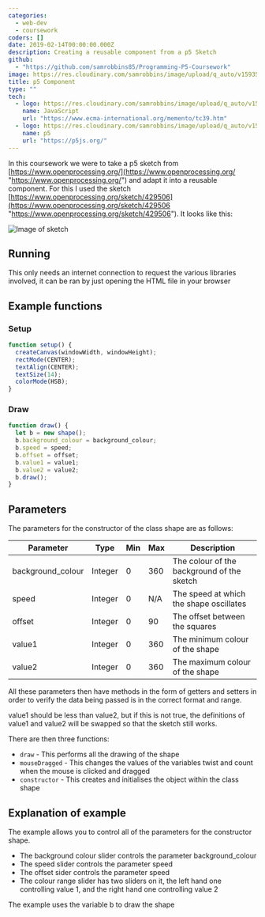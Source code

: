 ```yaml
---
categories:
  - web-dev
  - coursework
coders: []
date: 2019-02-14T00:00:00.000Z
description: Creating a reusable component from a p5 Sketch
github:
  - "https://github.com/samrobbins85/Programming-P5-Coursework"
image: https://res.cloudinary.com/samrobbins/image/upload/q_auto/v1593512330/p5js_hcoqdy.svg
title: p5 Component
type: ""
tech:
  - logo: https://res.cloudinary.com/samrobbins/image/upload/q_auto/v1591793272/logos/logos_javascript_adj1dx.svg
    name: JavaScript
    url: "https://www.ecma-international.org/memento/tc39.htm"
  - logo: https://res.cloudinary.com/samrobbins/image/upload/q_auto/v1593512330/p5js_hcoqdy.svg
    name: p5
    url: "https://p5js.org/"
---
```


In this coursework we were to take a p5 sketch from [https://www.openprocessing.org/](https://www.openprocessing.org/ "https://www.openprocessing.org/") and adapt it into a reusable component. For this I used the sketch [https://www.openprocessing.org/sketch/429506](https://www.openprocessing.org/sketch/429506 "https://www.openprocessing.org/sketch/429506"). It looks like this:

![Image of sketch](https://res.cloudinary.com/samrobbins/image/upload/q_auto/v1593525155/2020-06-30_14-52_j7lpkb.png)

## Running

This only needs an internet connection to request the various libraries involved, it can be ran by just opening the HTML file in your browser

## Example functions

### Setup

```js
function setup() {
  createCanvas(windowWidth, windowHeight);
  rectMode(CENTER);
  textAlign(CENTER);
  textSize(14);
  colorMode(HSB);
}
```

### Draw

```js
function draw() {
  let b = new shape();
  b.background_colour = background_colour;
  b.speed = speed;
  b.offset = offset;
  b.value1 = value1;
  b.value2 = value2;
  b.draw();
}
```

## Parameters

The parameters for the constructor of the class shape are as follows:

| Parameter         | Type    | Min | Max | Description                                |
| ----------------- | ------- | --- | --- | ------------------------------------------ |
| background_colour | Integer | 0   | 360 | The colour of the background of the sketch |
| speed             | Integer | 0   | N/A | The speed at which the shape oscillates    |
| offset            | Integer | 0   | 90  | The offset between the squares             |
| value1            | Integer | 0   | 360 | The minimum colour of the shape            |
| value2            | Integer | 0   | 360 | The maximum colour of the shape            |

All these parameters then have methods in the form of getters and setters in order to verify the data being passed is in the correct format and range.

value1 should be less than value2, but if this is not true, the definitions of value1 and value2 will be swapped so that the sketch still works.

There are then three functions:

- `draw` - This performs all the drawing of the shape
- `mouseDragged` - This changes the values of the variables twist and count when the mouse is clicked and dragged
- `constructor` - This creates and initialises the object within the class shape

## Explanation of example

The example allows you to control all of the parameters for the constructor shape.

- The background colour slider controls the parameter background_colour
- The speed slider controls the parameter speed
- The offset sider controls the parameter speed
- The colour range slider has two sliders on it, the left hand one controlling value 1, and the right hand one controlling value 2

The example uses the variable b to draw the shape
